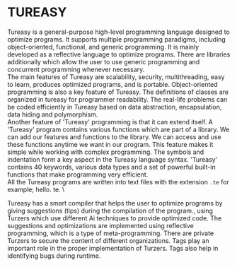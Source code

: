 # TUREASY
Tureasy is a general-purpose high-level programming language designed to optimize programs. It supports multiple programming paradigms, including object-oriented, functional, and generic programming. It is mainly developed as a reflective language to optimize programs. There are libraries additionally which allow the user to use generic programming and concurrent programming whenever necessary.\
  The main features of Tureasy are scalability, security, multithreading, easy to learn, produces optimized programs, and is portable. 
Object-oriented programming is also a key feature of Tureasy. The definitions of classes are organized in tureasy for programmer readability. The real-life problems can be coded efficiently in Tureasy based on data abstraction, encapsulation, data hiding and polymorphism. \
  Another feature of 'Tureasy' programming is that it can extend itself. A 'Tureasy' program contains various functions which are part of a library. We can add our features and functions to the library. We can access and use these functions anytime we want in our program. This feature makes it simple while working with complex programming. 
  The symbols and indentation form a key aspect in the Tureasy language syntax. 'Tureasy' contains 40 keywords, various data types and a set of powerful built-in functions that make programming very efficient. \
  All the Tureasy programs are written into text files with the extension `.te` for example; hello. te. \


Tureasy has a smart compiler that helps the user to optimize programs by giving suggestions (tips) during the compilation of the program., using Turzers which use different Ai techniques to provide optimized code.  The suggestions and optimizations are implemented using reflective programming, which is a type of meta-programming. There are private Turzers to secure the content of different organizations. Tags play an important role in the proper implementation of Turzers. Tags also help in identifying bugs during runtime. 

